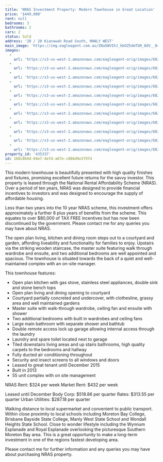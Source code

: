 ```yaml
---
title: 'NRAS Investment Property: Modern Townhouse in Great Location'
price: '$449,000'
rent: null
bedrooms: 3
bathrooms: 2
cars: 2
status: Sold
address: '20 / 20 Kianawah Road South, MANLY WEST'
main_image: 'https://img.eagleagent.com.au/ZNa5WVIhJ_kbOZ5dmTbR_8dV__8=/1280x854/smart/https://s3-us-west-2.amazonaws.com/eagleagent-orig/images/6823359/120544677-image-M.jpg'
images:
  -
    url: 'https://s3-us-west-2.amazonaws.com/eagleagent-orig/images/6823369/120544677-image-J.jpg'
  -
    url: 'https://s3-us-west-2.amazonaws.com/eagleagent-orig/images/6823368/120544677-image-I.jpg'
  -
    url: 'https://s3-us-west-2.amazonaws.com/eagleagent-orig/images/6823367/120544677-image-H.jpg'
  -
    url: 'https://s3-us-west-2.amazonaws.com/eagleagent-orig/images/6823366/120544677-image-G.jpg'
  -
    url: 'https://s3-us-west-2.amazonaws.com/eagleagent-orig/images/6823365/120544677-image-F.jpg'
  -
    url: 'https://s3-us-west-2.amazonaws.com/eagleagent-orig/images/6823364/120544677-image-E.jpg'
  -
    url: 'https://s3-us-west-2.amazonaws.com/eagleagent-orig/images/6823363/120544677-image-D.jpg'
  -
    url: 'https://s3-us-west-2.amazonaws.com/eagleagent-orig/images/6823362/120544677-image-C.jpg'
  -
    url: 'https://s3-us-west-2.amazonaws.com/eagleagent-orig/images/6823361/120544677-image-B.jpg'
  -
    url: 'https://s3-us-west-2.amazonaws.com/eagleagent-orig/images/6823360/120544677-image-A.jpg'
  -
    url: 'https://s3-us-west-2.amazonaws.com/eagleagent-orig/images/6823359/120544677-image-M.jpg'
property_id: '435337'
id: 160c0b9d-04e7-4efd-a07e-c086d9e3797d
---
```

This modern townhouse is beautifully presented with high quality finishes and fixtures, promising excellent future returns for the savvy investor. This property is leased through the National Rental Affordability Scheme (NRAS). Over a period of ten years, NRAS was designed to provide financial incentives to investors and was designed to encourage the supply of affordable housing.

Less than two years into the 10 year NRAS scheme, this investment offers approximately a further 8 plus years of benefits from the scheme. This equates to over $80,000 of TAX FREE incentives but has now been discontinued by the government. Please contact me for any queries you may have about NRAS.

The open plan living, kitchen and dining room steps out to a courtyard and garden, affording liveability and functionality for families to enjoy. Upstairs via the striking wooden staircase, the master suite featuring walk through wardrobe and ensuite, and two additional bedrooms are well appointed and spacious. The townhouse is situated towards the back of a quiet and well-maintained complex with an on-site manager.

This townhouse features:
*  Open plan kitchen with gas stove, stainless steel appliances, double sink and stone bench tops
*  Open plan living and dining opening to courtyard
*  Courtyard partially concreted and undercover, with clothesline, grassy area and well maintained gardens
*  Master suite with walk-through wardrobe, ceiling fan and ensuite with shower
*  Two additional bedrooms with built in wardrobes and ceiling fans
*  Large main bathroom with separate shower and bathtub
*  Double remote access lock up garage allowing internal access through the laundry
*  Laundry and spare toilet located next to garage
*  Tiled downstairs living areas and up stairs bathrooms, high quality carpets to the bedrooms and hallway
*  Fully ducted air conditioning throughout
*  Security and insect screens to all windows and doors
*  Leased to great tenant until December 2015
*  Built in 2013
*  55 unit complex with on site management

NRAS Rent: $324 per week
Market Rent: $432 per week

Leased until December
Body Corp: $518.86 per quarter
Rates: $313.55 per quarter
Urban Utilities: $287.18 per quarter

Walking distance to local supermarket and convenient to public transport. Within close proximity to local schools including Moreton Bay College, Brisbane Bayside State College, Manly West State School and Wondall Heights State School. Close to wonder lifestyle including the Wynnum Esplanade and Royal Esplanade overlooking the picturesque Southern Moreton Bay area. This is a great opportunity to make a long-term investment in one of the regions fastest developing area.

Please contact me for further information and any queries you may have about purchasing NRAS property.